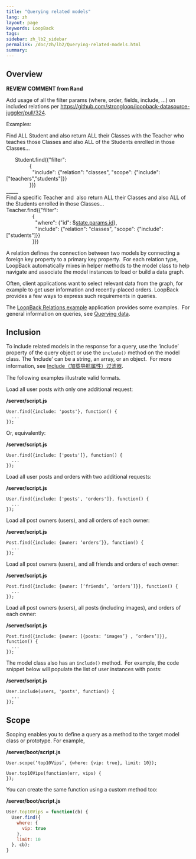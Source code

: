 ```yaml
---
title: "Querying related models"
lang: zh
layout: page
keywords: LoopBack
tags:
sidebar: zh_lb2_sidebar
permalink: /doc/zh/lb2/Querying-related-models.html
summary:
---
```


## Overview

<div class="sl-hidden"><strong>REVIEW COMMENT from Rand</strong><br>
  <p>Add <span>usage of all the filter params (where, order, fields, include, ...) on included relations p</span>er <a href="https://github.com/strongloop/loopback-datasource-juggler/pull/324" class="external-link" rel="nofollow">https://github.com/strongloop/loopback-datasource-juggler/pull/324</a>.</p>
  <p>Examples:</p>
  <p>Find ALL Student and also return ALL their Classes with the Teacher who teaches those Classes and also ALL of the Students enrolled in those Classes...</p>
  <div>
    <div>&nbsp; &nbsp; &nbsp; Student.find({"filter":</div>
    <div>&nbsp; &nbsp; &nbsp; &nbsp; &nbsp; &nbsp; &nbsp; &nbsp; {</div>
    <div>&nbsp; &nbsp; &nbsp; &nbsp; &nbsp; &nbsp; &nbsp; &nbsp; &nbsp; "include": {"relation": "classes", "scope": {"include": ["teachers","students"]}}</div>
    <div>&nbsp; &nbsp; &nbsp; &nbsp; &nbsp; &nbsp; &nbsp; &nbsp; }})</div>
  </div>
  <div>_____</div>
  <div>Find a specific Teacher and &nbsp;also return ALL their Classes and also ALL of the Students enrolled in those Classes...</div>
  <div>
    <div>Teacher.find({"filter":</div>
    <div>&nbsp; &nbsp; &nbsp; &nbsp; &nbsp; &nbsp; &nbsp; &nbsp; &nbsp; {</div>
    <div>&nbsp; &nbsp; &nbsp; &nbsp; &nbsp; &nbsp; &nbsp; &nbsp; &nbsp; &nbsp; "where": {"id": $<a href="http://state.params.id/" class="external-link" rel="nofollow">state.params.id</a>},</div>
    <div>&nbsp; &nbsp; &nbsp; &nbsp; &nbsp; &nbsp; &nbsp; &nbsp; &nbsp; &nbsp; "include": {"relation": "classes", "scope": {"include": ["students"]}}</div>
    <div>&nbsp; &nbsp; &nbsp; &nbsp; &nbsp; &nbsp; &nbsp; &nbsp; &nbsp; }})</div>
  </div>
</div>

A relation defines the connection between two models by connecting a foreign key property to a primary key property.  For each relation type, LoopBack automatically mixes in helper methods to the model class to help navigate and associate the model instances to load or build a data graph.

Often, client applications want to select relevant data from the graph, for example to get user information and recently-placed orders. LoopBack provides a few ways to express such requirements in queries.

The [LoopBack Relations example](https://github.com/strongloop/loopback-example-relations) application provides some examples.  For general information on queries, see [Querying data](/doc/{{page.lang}}/lb2/Querying-data.html).

## Inclusion

To include related models in the response for a query, use the ‘include’ property of the query object or use the `include()` method on the model class. The ‘include’ can be a string, an array, or an object.  For more information, see [Include（加载导航属性）过滤器](/doc/{{page.lang}}/lb2/6095115.html).

The following examples illustrate valid formats.

Load all user posts with only one additional request:

**/server/script.js**

```
User.find({include: 'posts'}, function() {
  ...
});
```

Or, equivalently:

**/server/script.js**

```
User.find({include: ['posts']}, function() {
  ...
});
```

Load all user posts and orders with two additional requests:

**/server/script.js**

```
User.find({include: ['posts', 'orders']}, function() {
  ...
});
```

Load all post owners (users), and all orders of each owner:

**/server/script.js**

```
Post.find({include: {owner: ‘orders’}}, function() {
  ...
});
```

Load all post owners (users), and all friends and orders of each owner:

**/server/script.js**

```
Post.find({include: {owner: [‘friends’, ‘orders’]}}, function() {
  ...
});
```

Load all post owners (users), all posts (including images), and orders of each owner:

**/server/script.js**

```
Post.find({include: {owner: [{posts: ‘images’} , ‘orders’]}}, function() {
  ...
});
```

The model class also has an `include()` method.  For example, the code snippet below will populate the list of user instances with posts:

**/server/script.js**

```
User.include(users, 'posts', function() {
  ...
});
```

## Scope

Scoping enables you to define a query as a method to the target model class or prototype. For example,

**/server/boot/script.js**

```
User.scope(‘top10Vips’, {where: {vip: true}, limit: 10});

User.top10Vips(function(err, vips) {
});
```

You can create the same function using a custom method too:

**/server/boot/script.js**

```js
User.top10Vips = function(cb) {
  User.find({
    where: {
      vip: true
    },
    limit: 10
  }, cb);
}
```
